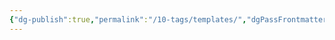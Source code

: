 ```yaml
---
{"dg-publish":true,"permalink":"/10-tags/templates/","dgPassFrontmatter":true,"noteIcon":"child","created":"2025-10-13T20:17:14.096+01:00","updated":"2025-10-15T17:54:02.650+01:00"}
---
```



